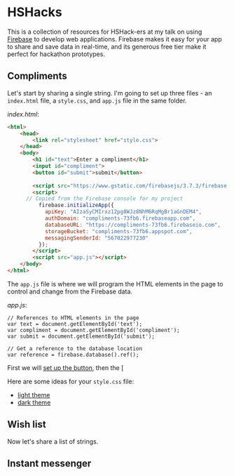 # HSHacks

This is a collection of resources for HSHack-ers at my talk on using [Firebase](https://firebase.google.com) to develop web applications. Firebase makes it easy for your app to share and save data in real-time, and its generous free tier make it perfect for hackathon prototypes.

## Compliments

Let's start by sharing a single string. I'm going to set up three files - an `index.html` file, a `style.css`, and `app.js` file in the same folder. 

*index.html*:
```html
<html>
	<head>
		<link rel="stylesheet" href="style.css">
	</head>
	<body>
		<h1 id="text">Enter a compliment</h1>
		<input id="compliment">
		<button id="submit">submit</button>
		
		<script src="https://www.gstatic.com/firebasejs/3.7.3/firebase.js"></script>
		<script>
      // Copied from the Firebase console for my project
		  firebase.initializeApp({
		    apiKey: "AIzaSyCMIrxz12pg8WJz8NhM6RqMgBr1aGnDEM4",
		    authDomain: "compliments-73fb6.firebaseapp.com",
		    databaseURL: "https://compliments-73fb6.firebaseio.com",
		    storageBucket: "compliments-73fb6.appspot.com",
		    messagingSenderId: "567022977230"
		  });
		</script>
		<script src="app.js"></script>
	</body>
</html>

```

The `app.js` file is where we will program the HTML elements in the page to control and change from the Firebase data.

*app.js*:
```
// References to HTML elements in the page
var text = document.getElementById('text');
var compliment = document.getElementById('compliment');
var submit = document.getElementById('submit');

// Get a reference to the database location
var reference = firebase.database().ref();
```

First we will [set up the button](compliments/app1.js), then the [

Here are some ideas for your `style.css` file:

 - [light theme](compliments/style-light.css)
 - [dark theme](compliments/style-dark.css)

## Wish list

Now let's share a list of strings. 

## Instant messenger

